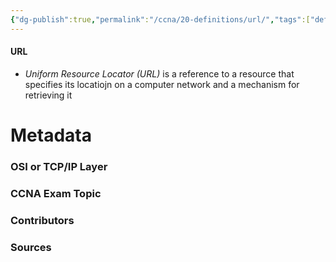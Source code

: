 ```yaml
---
{"dg-publish":true,"permalink":"/ccna/20-definitions/url/","tags":["defs_ccna"]}
---
```


#### URL
- *Uniform Resource Locator (URL)* is a reference to a resource that specifies its locatiojn on a computer network and a mechanism for retrieving it






# Metadata
### OSI or TCP/IP Layer

### CCNA Exam Topic

### Contributors

### Sources
